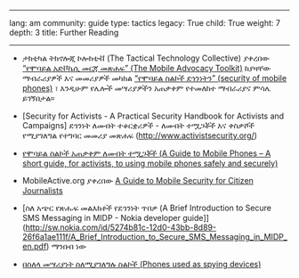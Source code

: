 

---

lang: am
community: guide
type: tactics
legacy: True
child: True
weight: 7
depth: 3
title: Further Reading

---

- ታክቲካል ትክኖሎጂ ኮሎክቲቭ (The Tactical Technology Collective) ያቀረበው  [“የሞባይል አድቮኬሲ መርጃ መጽሐፍ” (The Mobile Advocacy Toolkit)](http://mobiles.tacticaltech.org) ከያዛቸው ማብራሪያዎች እና መመሪያዎች መካከል [“የሞባይል ስልኮች ደኅንነትን” (security of mobile phones)](http://mobiles.tacticaltech.org/security) ፣ እንዲሁም የሌሎች መሣሪያዎችን አጠቃቀም የተመለከተ ማብራሪያና ምሳሌ ይገኝበታል።

- [Security for Activists - A Practical Security Handbook for Activists and Campaigns] ደኅንነት ለመብት ተቆርቋሪዎች  - ለመብት ተሟጋቾች እና ቀስቃሾች የሚያገለግል የተግባር መመሪያ መጽሐፍ (http://www.activistsecurity.org/) 

- [የሞባይል ስልኮች አጠቃቀም ለመብት ተሟጋቾች (A Guide to Mobile Phones – A short guide, for activists, to using mobile phones safely and securely)](http://www.freebeagles.org/articles/mobile_phones.html) 

- MobileActive.org ያቀረበው [A Guide to Mobile Security for Citizen Journalists](http://mobileactive.org/mobilesecurity-citizenjournalism)

- [ስለ አጭር የጽሑፍ መልእክቶች የደኅንነት ጥበቃ (A Brief Introduction to Secure SMS Messaging in MIDP - Nokia developer guide]](http://sw.nokia.com/id/5274b81c-12d0-43bb-8d89-26f6a1ae111f/A_Brief_Introduction_to_Secure_SMS_Messaging_in_MIDP_en.pdf) ማንበብ ነው

- [በስለላ መሣሪያነት ስለሚያገለግሉ ስልኮች (Phones used as spying devices)](http://www.mysecured.com/?p=127) 

